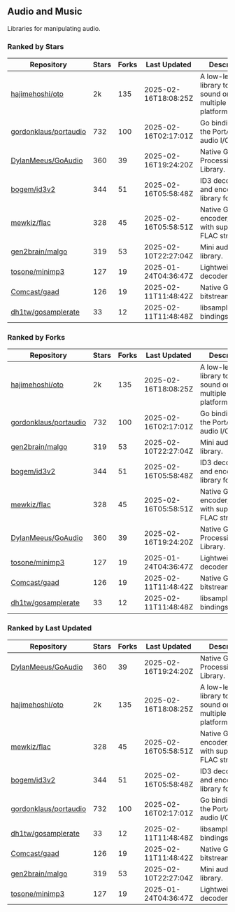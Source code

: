 ## Audio and Music

Libraries for manipulating audio.

### Ranked by Stars

| Repository | Stars | Forks | Last Updated | Description | 
|------------|-------|-------|--------------|-------------|
| [hajimehoshi/oto](https://github.com/hajimehoshi/oto) | 2k | 135 | 2025-02-16T18:08:25Z |  A low-level library to play sound on multiple platforms. |
| [gordonklaus/portaudio](https://github.com/gordonklaus/portaudio) | 732 | 100 | 2025-02-16T02:17:01Z |  Go bindings for the PortAudio audio I/O library. |
| [DylanMeeus/GoAudio](https://github.com/DylanMeeus/GoAudio) | 360 | 39 | 2025-02-16T19:24:20Z |  Native Go Audio Processing Library. |
| [bogem/id3v2](https://github.com/bogem/id3v2) | 344 | 51 | 2025-02-16T05:58:48Z |  ID3 decoding and encoding library for Go. |
| [mewkiz/flac](https://github.com/mewkiz/flac) | 328 | 45 | 2025-02-16T05:58:51Z |  Native Go FLAC encoder/decoder with support for FLAC streams. |
| [gen2brain/malgo](https://github.com/gen2brain/malgo) | 319 | 53 | 2025-02-10T22:27:04Z |  Mini audio library. |
| [tosone/minimp3](https://github.com/tosone/minimp3) | 127 | 19 | 2025-01-24T04:36:47Z |  Lightweight MP3 decoder library. |
| [Comcast/gaad](https://github.com/Comcast/gaad) | 126 | 19 | 2025-02-11T11:48:42Z |  Native Go AAC bitstream parser. |
| [dh1tw/gosamplerate](https://github.com/dh1tw/gosamplerate) | 33 | 12 | 2025-02-11T11:48:48Z |  libsamplerate bindings for go. |

### Ranked by Forks

| Repository | Stars | Forks | Last Updated | Description | 
|------------|-------|-------|--------------|-------------|
| [hajimehoshi/oto](https://github.com/hajimehoshi/oto) | 2k | 135 | 2025-02-16T18:08:25Z |  A low-level library to play sound on multiple platforms. |
| [gordonklaus/portaudio](https://github.com/gordonklaus/portaudio) | 732 | 100 | 2025-02-16T02:17:01Z |  Go bindings for the PortAudio audio I/O library. |
| [gen2brain/malgo](https://github.com/gen2brain/malgo) | 319 | 53 | 2025-02-10T22:27:04Z |  Mini audio library. |
| [bogem/id3v2](https://github.com/bogem/id3v2) | 344 | 51 | 2025-02-16T05:58:48Z |  ID3 decoding and encoding library for Go. |
| [mewkiz/flac](https://github.com/mewkiz/flac) | 328 | 45 | 2025-02-16T05:58:51Z |  Native Go FLAC encoder/decoder with support for FLAC streams. |
| [DylanMeeus/GoAudio](https://github.com/DylanMeeus/GoAudio) | 360 | 39 | 2025-02-16T19:24:20Z |  Native Go Audio Processing Library. |
| [tosone/minimp3](https://github.com/tosone/minimp3) | 127 | 19 | 2025-01-24T04:36:47Z |  Lightweight MP3 decoder library. |
| [Comcast/gaad](https://github.com/Comcast/gaad) | 126 | 19 | 2025-02-11T11:48:42Z |  Native Go AAC bitstream parser. |
| [dh1tw/gosamplerate](https://github.com/dh1tw/gosamplerate) | 33 | 12 | 2025-02-11T11:48:48Z |  libsamplerate bindings for go. |

### Ranked by Last Updated

| Repository | Stars | Forks | Last Updated | Description | 
|------------|-------|-------|--------------|-------------|
| [DylanMeeus/GoAudio](https://github.com/DylanMeeus/GoAudio) | 360 | 39 | 2025-02-16T19:24:20Z |  Native Go Audio Processing Library. |
| [hajimehoshi/oto](https://github.com/hajimehoshi/oto) | 2k | 135 | 2025-02-16T18:08:25Z |  A low-level library to play sound on multiple platforms. |
| [mewkiz/flac](https://github.com/mewkiz/flac) | 328 | 45 | 2025-02-16T05:58:51Z |  Native Go FLAC encoder/decoder with support for FLAC streams. |
| [bogem/id3v2](https://github.com/bogem/id3v2) | 344 | 51 | 2025-02-16T05:58:48Z |  ID3 decoding and encoding library for Go. |
| [gordonklaus/portaudio](https://github.com/gordonklaus/portaudio) | 732 | 100 | 2025-02-16T02:17:01Z |  Go bindings for the PortAudio audio I/O library. |
| [dh1tw/gosamplerate](https://github.com/dh1tw/gosamplerate) | 33 | 12 | 2025-02-11T11:48:48Z |  libsamplerate bindings for go. |
| [Comcast/gaad](https://github.com/Comcast/gaad) | 126 | 19 | 2025-02-11T11:48:42Z |  Native Go AAC bitstream parser. |
| [gen2brain/malgo](https://github.com/gen2brain/malgo) | 319 | 53 | 2025-02-10T22:27:04Z |  Mini audio library. |
| [tosone/minimp3](https://github.com/tosone/minimp3) | 127 | 19 | 2025-01-24T04:36:47Z |  Lightweight MP3 decoder library. |

